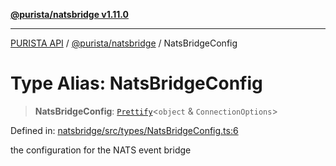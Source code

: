 [**@purista/natsbridge v1.11.0**](../README.md)

***

[PURISTA API](../../../packages.md) / [@purista/natsbridge](../README.md) / NatsBridgeConfig

# Type Alias: NatsBridgeConfig

> **NatsBridgeConfig**: [`Prettify`](../../core/type-aliases/Prettify.md)\<`object` & `ConnectionOptions`\>

Defined in: [natsbridge/src/types/NatsBridgeConfig.ts:6](https://github.com/puristajs/purista/blob/master/packages/natsbridge/src/types/NatsBridgeConfig.ts#L6)

the configuration for the NATS event bridge
